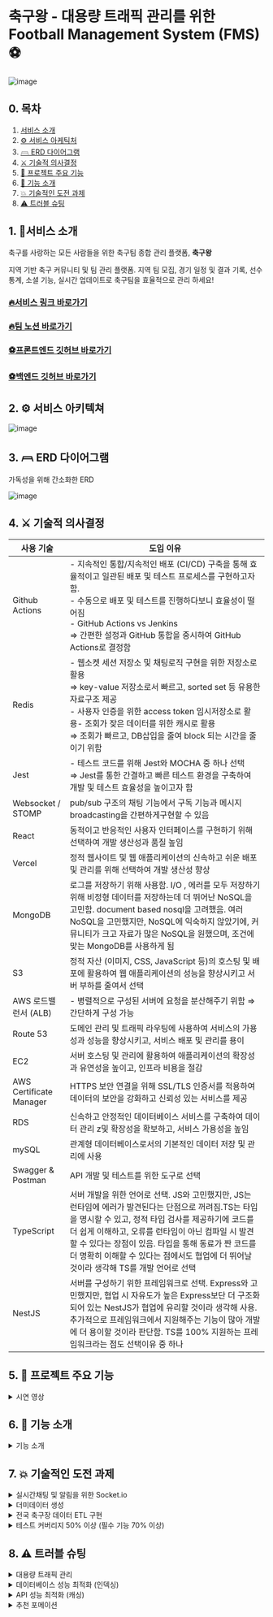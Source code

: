 # 축구왕 - 대용량 트래픽 관리를 위한 Football Management System (FMS) **⚽**
![image](https://github.com/fms-chukguwang/.github/assets/39757235/88b7bc7f-cf9f-4423-9c57-a98e7ad90e9a)

## 0. 목차

1. [서비스 소개](#1-🏃서비스-소개)
2. [⚙️ 서비스 아케틱처](#2-⚙️-서비스-아키텍쳐)
3. [𓊳 ERD 다이어그램](#3-𓊳-ERD-다이어그램)
4. [⚔️ 기술적 의사결정](#4-⚔️-기술적-의사결정)
5. [🦄 프로젝트 주요 기능](#5-🦄-프로젝트-주요-기능)
6. [💎 기능 소개](#6-💎-기능-소개)
7. [💥 기술적인 도전 과제](#7-💥-기술적인-도전-과제)
8. [⚠️ 트러블 슈팅](#8-⚠️-트러블-슈팅)

## 1. 🏃서비스 소개

축구를 사랑하는 모든 사람들을 위한 축구팀 종합 관리 플랫폼, **축구왕**

지역 기반 축구 커뮤니티 및 팀 관리 플랫폼. 지역 팀 모집, 경기 일정 및 결과 기록, 선수 통계, 소셜 기능, 실시간 업데이트로 축구팀을 효율적으로 관리 하세요!

  ### [🔥서비스 링크 바로가기](https://www.fms-chukguwang.site/)
  ### [🔥팀 노션 바로가기](https://www.notion.so/b972006f1c854d748e138ec260b04c84?pvs=21)
  ### [⚽프론트엔드 깃허브 바로가기](https://github.com/fms-chukguwang/fms_react)
  ### [⚽백엔드 깃허브 바로가기](https://github.com/fms-chukguwang/football_management_system)                                        

## 2. ⚙️ 서비스 아키텍쳐

![image](https://github.com/HoyeongJeon/security/assets/78394999/6d6a031d-a6ef-46bf-9b00-927781f18d1f)

## 3. 𓊳 ERD 다이어그램

가독성을 위해 간소화한 ERD

![image](https://github.com/HoyeongJeon/security/assets/78394999/cd328130-aa07-4a29-b577-0f95213c39d8)


## 4. ⚔️ 기술적 의사결정

| 사용 기술               | 도입 이유                                                                                                                                                                                                                                                                                                                                                          |
| ----------------------- | ------------------------------------------------------------------------------------------------------------------------------------------------------------------------------------------------------------------------------------------------------------------------------------------------------------------------------------------------------------------ |
| Github Actions          | - 지속적인 통합/지속적인 배포 (CI/CD) 구축을 통해 효율적이고 일관된 배포 및 테스트 프로세스를 구현하고자 함.</br> - 수동으로 배포 및 테스트를 진행하다보니 효율성이 떨어짐</br> - GitHub Actions vs Jenkins</br>⇒ 간편한 설정과 GitHub 통합을 중시하여 GitHub Actions로 결정함                                                                                     |
| Redis                   | - 웹소켓 세션 저장소 및 채팅로직 구현을 위한 저장소로 활용</br> ⇒ key-value 저장소로서 빠르고, sorted set 등 유용한 자료구조 제공</br> - 사용자 인증을 위한 access token 임시저장소로 활용- 조회가 잦은 데이터를 위한 캐시로 활용</br> ⇒ 조회가 빠르고, DB삽입을 줄여 block 되는 시간을 줄이기 위함                                                                |
| Jest                    | - 테스트 코드를 위해 Jest와 MOCHA 중 하나 선택</br> ⇒ Jest를 통한 간결하고 빠른 테스트 환경을 구축하여 개발 및 테스트 효율성을 높이고자 함                                                                                                                                                                                                                         |
| Websocket / STOMP       | pub/sub 구조의 채팅 기능에서 구독 기능과 메시지 broadcasting을 간편하게구현할 수 있음                                                                                                                                                                                                                                                                              |
| React                   | 동적이고 반응적인 사용자 인터페이스를 구현하기 위해 선택하여 개발 생산성과 품질 높임                                                                                                                                                                                                                                                                               |
| Vercel                  | 정적 웹사이트 및 웹 애플리케이션의 신속하고 쉬운 배포 및 관리를 위해 선택하여 개발 생산성 향상                                                                                                                                                                                                                                                                     |
| MongoDB                 | 로그를 저장하기 위해 사용함. I/O , 에러를 모두 저장하기 위해 비정형 데이터를 저장하는데 더 뛰어난 NoSQL을 고민함. document based nosql을 고려했음. 여러 NoSQL을 고민했지만, NoSQL에 익숙하지 않았기에, 커뮤니티가 크고 자료가 많은 NoSQL을 원했으며, 조건에 맞는 MongoDB를 사용하게 됨                                                                             |
| S3                      | 정적 자산 (이미지, CSS, JavaScript 등)의 호스팅 및 배포에 활용하여 웹 애플리케이션의 성능을 향상시키고 서버 부하를 줄여서 선택                                                                                                                                                                                                                                     |
| AWS 로드밸런서 (ALB)    | - 병렬적으로 구성된 서버에 요청을 분산해주기 위함 ⇒ 간단하게 구성 가능                                                                                                                                                                                                                                                                                             |
| Route 53                | 도메인 관리 및 트래픽 라우팅에 사용하여 서비스의 가용성과 성능을 향상시키고, 서비스 배포 및 관리를 용이                                                                                                                                                                                                                                                            |
| EC2                     | 서버 호스팅 및 관리에 활용하여 애플리케이션의 확장성과 유연성을 높이고, 인프라 비용을 절감                                                                                                                                                                                                                                                                         |
| AWS Certificate Manager | HTTPS 보안 연결을 위해 SSL/TLS 인증서를 적용하여 데이터의 보안을 강화하고 신뢰성 있는 서비스를 제공                                                                                                                                                                                                                                                                |
| RDS                     | 신속하고 안정적인 데이터베이스 서비스를 구축하여 데이터 관리 z및 확장성을 확보하고, 서비스 가용성을 높임                                                                                                                                                                                                                                                           |
| mySQL                   | 관계형 데이터베이스로서의 기본적인 데이터 저장 및 관리에 사용                                                                                                                                                                                                                                                                                                      |
| Swagger & Postman       | API 개발 및 테스트를 위한 도구로 선택                                                                                                                                                                                                                                                                                                                              |
| TypeScript              | 서버 개발을 위한 언어로 선택. JS와 고민했지만, JS는 런타임에 에러가 발견된다는 단점으로 꺼려짐.TS는 타입을 명시할 수 있고, 정적 타입 검사를 제공하기에 코드를 더 쉽게 이해하고, 오류를 런타임이 아닌 컴파일 시 발견할 수 있다는 장점이 있음. 타입을 통해 동료가 짠 코드를 더 명확히 이해할 수 있다는 점에서도 협업에 더 뛰어날 것이라 생각해 TS를 개발 언어로 선택 |
| NestJS                  | 서버를 구성하기 위한 프레임워크로 선택. Express와 고민했지만, 협업 시 자유도가 높은 Express보단 더 구조화되어 있는 NestJS가 협업에 유리할 것이라 생각해 사용. 추가적으로 프레임워크에서 지원해주는 기능이 많아 개발에 더 용이할 것이라 판단함. TS를 100% 지원하는 프레임워크라는 점도 선택이유 중 하나                                                             |

## 5. 🦄 프로젝트 주요 기능

<details>
<summary>시연 영상</summary>
<div markdown="1">

1. 경기 생성
   ![경기생성 new (1)](https://github.com/fms-chukguwang/.github/assets/39757235/7da7d0b6-4d73-47f9-9c91-86a8119c8111)

2. 경기 수락
   ![경기 수락 new (1)](https://github.com/fms-chukguwang/.github/assets/39757235/9dccfd64-8537-45ab-b8ea-ea200375dd3e)
   
3. 경기 전술 설정
![경기_전술설정_new](https://github.com/fms-chukguwang/.github/assets/39757235/c78a2a13-dd55-42f6-a0cf-642490355a21)


 </div>
 </details>

## 6. 💎 기능 소개

<details>
<summary>기능 소개</summary>
<div markdown="1">

1. 팀 관리 : 구단주가 손쉽게 팀 통계 작성 및 멤버 조회/초대 가능. 선수는 멤버 통계/멤버 조회 가능
   ![image](https://github.com/HoyeongJeon/security/assets/78394999/26e01609-1c1b-447d-8bdd-19f415081172)

2. 선수 및 통계 관리 : 구단주는 선수 기록과 통계를 입력/수정 가능, 선수는 통계 및 개인 기록 확인 가능
   ![image](https://github.com/HoyeongJeon/security/assets/78394999/f2b56d43-29f2-4c88-a239-dd9be486f0f9)

3. 일정 및 전술 관리 : 팀 경기 일정 조회 및 상대팀에게 게임 신청 가능. 전술 관리는 포메이션 설정 가능 및 추천/인기 포메이션, 또한 최다 누적 경고자를 보여줌으로써 구단주가 포메이션 선택할때 도움줌
   ![image](https://github.com/HoyeongJeon/security/assets/78394999/b89cee02-8291-43f1-9bda-94b05e9376ec)

4. 경기 결과 관리 : 경기가 끝난후 구단주들은 결과와 선수 개인 기록 등록 가능. 선수와 구단주 모두 경기 결과/개인 기록 확인 가능
   ![image](https://github.com/HoyeongJeon/security/assets/78394999/3f24e6d2-eed8-4179-bb42-5b1ddb807f5a)

5. 채팅 및 실시간 알림: 같은팀 멤버들끼리 채팅 가능(욕설 필터링) 새로운 멤버가 팀에 합류하면 알림 전송
   ![image](https://github.com/HoyeongJeon/security/assets/78394999/3f03ed2a-4982-41af-916f-d8fb40d8737f)

6. 어드민 페이지 : 어드민(개발자)는 회원과 팀 삭제 가능
   ![image](https://github.com/HoyeongJeon/security/assets/78394999/7c83f930-cf97-44f6-b772-c403f954469a)
   </div>
   </details>

## 7. 💥 기술적인 도전 과제

<details>
<summary>실시간채팅 및 알림을 위한 Socket.io</summary>
<div markdown="1">

-   채팅
    팀을 생성하는 경우 해당 팀에 대한 채팅방도 함께 생성.(팀 : 채팅방 = 1 : 1)

    실시간 채팅은 socket.io를 통해 구현했으며, 채팅 내역 및 멤버는 MySQL에 저장함.

<details>
<summary>채팅 코드</summary>
<div markdown="1">

팀 생성

```TypeScript
// src/team/team.service.ts
async createTeam(createTeamDto: CreateTeamDto, userId: number, file: Express.Multer.File) {
				...

        // 채팅방 생성
        const createChatDto: CreateChatDto = { userIds: [userId] };
        const chat = await this.chatService.createChat(createChatDto);

        const team = await this.teamRepository.save({
            ...createTeamDto,
            imageUUID: imageUUID,
            location: {
                id: findLocation.id,
            },
            creator: { id: userId },
            chat,
        });

				...
    }
```

채팅 전송

```TypeScript
// src/chats/chats.gateway.ts
@UseFilters(WsExceptionFilter)
    @SubscribeMessage('send_message')
    async sendMessage(
        @MessageBody() creatMessagesDto: CreateMessagesDto,
        @ConnectedSocket() socket: Socket,
    ) {
        const chatExists = await this.chatsService.checkIdChatExists(creatMessagesDto.chatId);
        if (!chatExists) {
            throw new WsException({
                statusCode: 404,
                message: `${creatMessagesDto.chatId}번 채팅방은 존재하지 않습니다.`,
            });
        }

        const message = await this.messagesService.createMessage(
            creatMessagesDto,
            socket['userId'],
        );

        socket.to(message.chat.id.toString()).emit('receive_message', {
            id: message.id,
            author: {
                id: message.author.id,
                name: message.author.name,
                email: message.author.email,
            },
            message: message.message,
            createdAt: message.createdAt,
        });
    }
```

</div>
</details>
</br>

-   알림
    팀에 인원이 참가하는 경우 실시간 알림을 전송.
    SSE를 고려했지만, 채팅을 구현하면서 Socket.IO를 사용했기에 Socket.IO를 사용하도록 결정

<details>
<summary>알림 코드</summary>
<div markdown="1">

멤버 초대

```TypeScript
// src/memer/member.service.ts
async registerMember(teamId: number, userId: number): Promise<Member> {
        const user = await this.userService.findOneById(userId);
        const team = await this.teamRepository.findOne({
          where: { id: teamId },
          relations: ['chat'],
        });

	      ...

        const chatId = team.chat.id;
        await this.chatsService.inviteChat(chatId, userId);
        this.chatsGateway.enterTeam(teamId, userId);

        return registerMember;
      }

```

알림 전송

```TypeScript
    @UseFilters(WsExceptionFilter)
    @SubscribeMessage('enter_team')
    async enterTeam(teamId: number, userId: number) {
        const newUser = await this.userService.findOneById(userId);

        this.server.to(teamId.toString()).emit('enter_team', {
            message: `${newUser.name}님이 팀에 들어왔습니다.`,
        });
    }

```

</div>
</details>
</br>

**기술적 성과**

캠프에서 이뤄진 대부분의 학습은 http 프로토콜 위주였다. Socket.IO를 통해 채팅 및 알림을 구현하면서 ws 프로토콜에 대한 이해도 상승

</div>
</details>

<details>
<summary>더미데이터 생성</summary>
<div markdown="1">
프로젝트의 특성 상 다수의 멤버 데이터가 필요했음.

Seed를 통해 다수의 더미데이터를 생성.

<details>
<summary>Seed 코드(User 및 Profile)</summary>
<div markdown="1">

```TypeScript
// src/database/factories/users.factory.ts
import { User } from '../../user/entities/user.entity';
import { setSeederFactory } from 'typeorm-extension';
import { UserRole } from '../../enums/user-role.enum';

export default setSeederFactory(User, (faker) => {
    const user = new User();
    user.email = faker.internet.email();
    user.password = '$2b$10$g8PUcqff9Ybd2N7tuwye4OMoVpLAv9Lz3pCEEplcG.2eK6We3fKbO';
    user.name = faker.person.fullName();
    user.role = UserRole.User;
    user.createdAt = new Date();
    user.updatedAt = new Date();
    user.deletedAt = null;

    return user;
});

// src/database/factories/profile.factory.ts
import { Gender } from '../../enums/gender.enum';
import { Position } from '../../enums/position.enum';
import { Profile } from '../../profile/entities/profile.entity';
import { setSeederFactory } from 'typeorm-extension';

export default setSeederFactory(Profile, (faker) => {
    const profile = new Profile();
    profile.weight = faker.number.int({ min: 50, max: 100 });
    profile.height = faker.number.int({ min: 150, max: 200 });
    profile.skillLevel = faker.number.int({ min: 1, max: 10 });
    profile.preferredPosition = faker.helpers.arrayElement(Object.values(Position));
    profile.imageUUID = '2a9d4d63-0619-4abc-8d9c-c4eba2f227b6';
    profile.age = faker.number.int({ min: 18, max: 40 });
    profile.createdAt = new Date();
    profile.updatedAt = new Date();
    profile.deletedAt = null;
    profile.gender = faker.helpers.arrayElement(Object.values(Gender));
    return profile;
});
```

```TypeScript
// src/database/seeds/profile.seeder.ts
import { DataSource } from 'typeorm';
import { Seeder, SeederFactoryManager } from 'typeorm-extension';
import { Profile } from '../../profile/entities/profile.entity';
import { User } from '../../user/entities/user.entity';
import { LocationModel } from '../../location/entities/location.entity';

export default class ProfileSeeder implements Seeder {
    public async run(dataSource: DataSource, factoryManager: SeederFactoryManager): Promise<void> {
        const userRepository = dataSource.getRepository(User);
        const profileRepository = dataSource.getRepository(Profile);
        const locationRepository = dataSource.getRepository(LocationModel);
        const usersFactory = factoryManager.get(User);
        const profilesFactory = factoryManager.get(Profile);
        const locationFactory = factoryManager.get(LocationModel);

        for (let i = 0; i < 100; i++) {
            // User 인스턴스 생성
            const user = await usersFactory.make();
            // User 인스턴스 저장
            await userRepository.save(user);
            const location = await locationFactory.make();
            await locationRepository.save(location);
            // Profile 인스턴스 생성, 이때 user를 참조로 제공
            const profile = await profilesFactory.make();
            profile.user = user; // user 필드에 User 인스턴스 할당
            profile.location = location; // location 필드에 LocationModel 인스턴스 할당
            // Profile 인스턴스 저장
            await profileRepository.save(profile);
        }
    }
}
```

</div>
</details>

</div>
</details>

<details>
<summary>전국 축구장 데이터 ETL 구현</summary>
<div markdown="1">
전국 체육 시설 공공 데이터셋에서 축구장 관련 정보를 추출하여 관계형 데이터베이스 시스템(MySQL)에 적재하는 데이터 통합 작업 수행

![image](https://github.com/HoyeongJeon/security/assets/78394999/4a2a3993-495a-463b-8e9d-93a0c2948522)

**파이썬 기반 데이터 파싱**

빠른 개발과 정확한 데이터 파싱 및 ETL 프로세스를 구현을 위해 파이썬 기반 데이터 처리 작업 진행

**주요 처리과정**

<details>
<summary>CSV 파싱</summary>
<div markdown="1">

공공 데이터 포털에서 제공된 CSV 파일을 분석하여 필수 데이터를 파싱하는 과정 구현

```Python
async def process_csv(connection):
    df = pd.read_csv('KS_WNTY_PUBLIC_PHSTRN_FCLTY_STTUS_202303.csv')
    df = df.astype(str)
    df.fillna('', inplace=True)
```

</div>
</details>

<details>
<summary>데이터 클렌징</summary>
<div markdown="1">

추출된 축구장 데이터를 정제하여 불필요한 정보를 제거하고 데이터의 품질을 향상

```Python
for _, row in df.iterrows():
    if row['INDUTY_NM'] in ['축구장']:
        address = row['RDNMADR_NM'] or ''
        state = row['ROAD_NM_CTPRVN_NM']
        city = row['ROAD_NM_SIGNGU_NM']
        district = row['ROAD_NM_EMD_NM'] or ''
        location_id = await address_exists(connection, address)
```

</div>
</details>

<details>
<summary>스키마 매핑</summary>
<div markdown="1">

정제된 데이터를 MySQL 데이터베이스 스키마에 맞게 매핑

```Python
  if not location_id and all([state, city, district, address]):
      location_id = await insert_location(connection, state, city, district, address)
      field_data = {
          'field_name': row['FCLTY_NM'],
          'district': district,
          'phone_number': row['RSPNSBLTY_TEL_NO'],
          'x_coord': row['FCLTY_LO'],
          'y_coord': row['FCLTY_LA']
      }
```

</div>
</details>

<details>
<summary>데이터베이스 적재</summary>
<div markdown="1">

매핑된 데이터를 MySQL 테이블에 저장하는 ETL(Extract, Transform, Load) 프로세스 완성

```Python
async def insert_soccer_field(connection, location_id, field_data):
    cursor = connection.cursor()
    insert_query = """
        INSERT INTO soccer_fields (location_id, field_name, image_url, district, phone_number, x_coord, y_coord)
        VALUES (%s, %s, %s, %s, %s, %s, %s)
    """
    cursor.execute(insert_query, (
        location_id,
        field_data['field_name'],
        "https://yeyak.seoul.go.kr/web/common/file/FileDown.do?file_id=1702356023799DIAJPN2PPGRAFU1PCEPS1FBSQ",
        field_data['district'],
        field_data['phone_number'],
        field_data['x_coord'],
        field_data['y_coord']
    ))
    connection.commit()
    cursor.close()
```

</div>
</details>

**기술적 성과**

데이터 웨어하우스에 대한 깊은 이해와 SQL 데이터 모델링 기술을 활용하여, 고품질의 데이터 자원을 체계적으로 관리할 수 있는 기반을 마련

</div>
</details>

<details>
<summary>테스트 커버리지 50% 이상 (필수 기능 70% 이상)</summary>
<div markdown="1">

문제점

-   시스템의 신규 기능 출시와 기존 기능의 유지보수 과정에서 **버그가 반복적으로 발생**. 이로 인해 **사용자 경험이 저하 우려와 시스템의 안정성에 대한 필요성 요구**

해결

-   **테스트 도구(Jest)** 를 도입하여 코드베이스의 **테스트 누락 영역을 식별** 하고, 배포 전 오류를 발견해 **전체적인 소프트웨어 품질 향상**

현상황 : 필수 기능 테스트 완료

(formation, location, match, message, redis, soccerfield, statistic, team, tournament, user, auth, profile, member)

![image](https://github.com/HoyeongJeon/security/assets/78394999/418c0000-f756-4d06-8d01-ca4a4c1ab232)

</div>
</details>

## 8. ⚠️ 트러블 슈팅

<details>
<summary>대용량 트래픽 관리</summary>
<div markdown="1">

문제점 : 대용량 트래픽 대응을 위해 스트레스 테스트 진행도중, 가장 트래픽 증가가 우려되고 데이터 연산이 많은 팀 상세조회 화면을 조회할때 서버 수용량 문제와 속도 저하 문제가 발생

1. AWS EC2 t2.micro에서 30초동안(초당 10번의 요청) 300명의 가상 이용자가 서비스를 이용할때 70~80%가 실패
   ![image](https://github.com/HoyeongJeon/security/assets/78394999/2e61918d-b3ea-40cc-a9a0-8f4814e16be7)
   테스트 툴: artillery

![image](https://github.com/HoyeongJeon/security/assets/78394999/20b88c10-33d7-4935-abf0-bae433884c81)
해결방안 :

<details>
<summary>대응 방안 종류</summary>
<div markdown="1">

1. **스케일업 (Scale-up)**:
    - 단일 서버의 성능을 향상시키는 방법으로, 더 강력한 하드웨어로 업그레이드하거나 CPU, RAM 등의 리소스를 추가하는 것입니다. 이 방법은 비교적 간단하지만, 한계에 도달하면 확장성이 부족할 수 있음.
2. **캐싱 (Caching)**:
    - 자주 요청되는 데이터나 쿼리 결과를 메모리나 디스크에 저장하여 반복적인 요청에 대한 응답 시간을 줄입니다. 캐싱은 서버 부하를 줄이고 응답 시간을 개선하는 데 도움이 됨.
3. **CDN (Content Delivery Network)**:
    - CDN은 전 세계에 분산된 서버 네트워크를 사용하여 정적 콘텐츠를 제공하는 방법. 이를 통해 웹 애플리케이션의 응답 시간을 단축하고 대역폭을 줄일 수 있음.
4. **비동기 처리 (Asynchronous Processing)**:
    - 일부 작업을 비동기적으로 처리하여 사용자에게 즉각적인 응답을 제공하고, 뒤늦게 결과를 처리하는 방법. 이를 통해 웹 서버가 트래픽 폭증에도 유연하게 대응할 수 있음.
5. **스케일아웃 (Scale-out)**:
    - 서버 인스턴스의 수를 증가시키는 방법으로, 여러 서버를 추가하여 트래픽을 분산함. 이 방법은 클라우드 서비스를 활용하여 쉽게 구현할 수 있으며, 오토스케일링과 함께 사용될 수 있음.

</div>
</details>

<details>
<summary>스케일아웃, 오토스케일링을 고른 이유</summary>
<div markdown="1">

스케일아웃은 서버 인스턴스의 수를 증가시켜 트래픽을 분산하는 방법이며, 이는 클라우드 서비스를 통해 자동으로 처리될 수 있음.

오토스케일링은 특정 지표나 정책에 따라 서버 인스턴스의 수를 자동으로 늘리거나 줄이는 것을 의미함. 예를 들어, 서버의 CPU 사용률이 일정 수준을 넘어서면 새로운 서버 인스턴스를 자동으로 추가하거나, 트래픽이 감소하면 불필요한 서버 인스턴스를 자동으로 제거할 수 있음.

따라서 오토스케일링은 트래픽 변동에 신속하게 대응하고, 서버 인스턴스의 수를 유동적으로 관리하여 확장성과 가용성을 향상시킬 수 있는 수평 스케일아웃의 한 형태로 볼 수 있음.

1. **트래픽 변동성 관리**: 우리 서비스는 트래픽이 시간에 따라 변동성이 큼. 예를 들어, 특정 이벤트(토너먼트 신청이 한 특정 시간에 열림)이나 프로모션 기간에는 트래픽이 급증할 수 있음. 오토스케일링을 통해 트래픽의 증가에 자동으로 대응하여 사용자에게 지속적인 서비스를 제공할 수 있음.
2. **비용 효율성**: 수동으로 서버 용량을 조절하거나 고정된 용량을 유지하는 것은 비용이 높을 수 있음. 오토스케일링을 사용하면 트래픽에 따라 필요한 만큼의 서버 인스턴스를 동적으로 관리함으로써 비용을 절감할 수 있음.
3. **가용성 향상**: 오토스케일링을 통해 서버 인스턴스의 수를 자동으로 조절함으로써 서비스의 가용성을 향상시킬 수 있음. 트래픽 증가나 하드웨어 장애로 인해 발생할 수 있는 서비스 중단을 최소화할 수 있음.
4. **운영 간소화**: 오토스케일링을 설정하면 서버 용량을 자동으로 관리하기 때문에 운영 및 관리 작업이 간소화됨. 이는 운영 팀의 업무 부담을 줄이고 시간을 절약할 수 있음.
5. **유연성과 확장성**: 오토스케일링을 통해 서버 인스턴스의 수를 동적으로 조절함으로써 시스템의 유연성과 확장성을 확보할 수 있음. 트래픽이 증가하거나 감소할 때 시스템을 쉽게 조정할 수 있음.

이러한 이유로 오토스케일링은 우리 서비스를 효율적으로 운영하고, 사용자에게 높은 가용성과 성능을 제공하는 데 필수적인 도구로 선택됨.

</div>
</details>

결과: 서버 증설로 인하여 서버 수용량이 5배정도 상승함 60초동안 1500명의 가상 사용자들은 100% 성공하였고 1800명이 이용해도 90% 성공률을 기록

![image](https://github.com/HoyeongJeon/security/assets/78394999/20e1917e-85c0-41ad-be2e-01a1f78dbeb6)

</div>
</details>

<details>
<summary>데이터베이스 성능 최적화 (인덱싱)</summary>
<div markdown="1">

문제점: 멤버 검색 할때 속도가 느림

해결방안: 인덱스를 써서 속도를 빠르게함

<details>
<summary>인덱스를 고른 이유: 엘라스틱서치와 캐싱이 데이터베이스에서 가져올때 시간차이때문에 데이터의 일관성이 떨어지는데, 신뢰성 데이터의 일관성과 신뢰성에 대한 보장 검색 속도를 개선하기 위해 인덱스 사용</summary>
<div markdown="1">

<details>
<summary>데이터 최적화 방법 종류</summary>
<div markdown="1">

1. **엘라스틱서치 (Elasticsearch)**: - 목적: 실시간으로 대용량의 데이터를 검색하고 분석하는 데 사용. 특히 텍스트 데이터나 로그 데이터와 같은 비정형 데이터를 다루는 데 적합. - 장점: - 매우 빠른 검색 및 분석 기능을 제공. - 복잡한 쿼리와 검색 기능을 지원. - 확장성이 뛰어나고 분산형 아키텍처를 갖추고 있어 대규모 데이터에 적합. - 단점: - 특정한 유형의 데이터에 특화되어 있어서 다양한 데이터 유형을 처리하는 데는 적합하지 않을 수 있음. - 데이터의 일관성과 신뢰성에 대한 보장이 상대적으로 낮을 수 있음.</br>

2. **캐싱 (Caching)**: - 목적: 반복적으로 요청되는 데이터나 쿼리 결과를 저장하여 응답 시간을 개선하는 데 사용됨. 주로 읽기 작업이 많은 웹 애플리케이션에서 활용됨. - 장점: - 응답 시간을 줄이고 서버 부하를 감소시킬 수 있음. - 자주 요청되는 데이터에 대한 검색 속도를 향상시킴. - 쉽게 구현 가능하며, 대부분의 웹 프레임워크나 데이터베이스에서 지원됨. - 단점: - 캐시된 데이터의 유효성과 일관성을 유지하기 위한 추가적인 관리가 필요함. - 캐시 메모리의 용량 한계와 적중률에 따라 성능이 달라질 수 있음.</br>

3. **인덱싱 (Indexing)**: - 목적: 데이터베이스에서 검색 속도를 향상시키기 위해 인덱스를 생성하는 데 사용됨. 특히 특정 열을 기반으로 빠른 검색을 지원함. - 장점: - 검색 속도를 향상시켜 사용자에게 빠른 응답을 제공. - 데이터베이스의 성능을 최적화하여 트래픽 증가에 대응할 수 있음. - 데이터의 일관성과 무결성을 유지하면서 검색 속도를 향상시킴. - 단점: - 적절한 인덱스 설계가 필요하며, 잘못된 인덱스 설계는 오히려 성능을 저하시킬 수 있음. - 인덱스를 생성하고 유지하는 데 시간과 자원이 소요될 수 있음.

</div>
</details>

</div>
</details>

## **index-testing 💻**

자주 찾는 데이터 조회시 인덱싱 효율성 평가
만개의 데이터를 만들고, EXPLAIN통해 쿼리비용 계산

## 결과 📊

결과값 JSON은 MySQL의 쿼리 실행 계획을 나타냄. 쿼리는 "members" 테이블에 접근하고 있으며 "team_id"를 키로 사용하여 조회하고 있음. 키는 "idx_team_id"에 정의되어 있고, 쿼리 실행에 필요한 비용은 1.05와 9109.05. 쿼리 실행 계획에서 비용이 낮을수록 좋고 성능 최적화를 위해서는 비용을 최소화해야함.

인덱싱을 사용안했을때: 쿼리비용(”9109.05”)
![image](https://github.com/HoyeongJeon/security/assets/78394999/0a856d10-afee-440a-a914-015d48fffff6)
인덱싱을 사용했을때: 쿼리비용(”1.05”)
![image](https://github.com/HoyeongJeon/security/assets/78394999/1968ce5c-1a97-4c36-bb09-1dda51971bd0)

1. "rows_examined_per_scan": 3 - 스캔당 조사된 행 수. 즉, 해당 쿼리에 대해 각 스캔에서 3개의 행이 조사됨
2. "rows_produced_per_join": 3 - 조인 당 생성된 행 수. 즉, 조인 작업에서 각 조인에서 3개의 행이 생성됨.
3. "filtered": "100.00" - 필터링된 행의 비율. 100%이므로 모든 행이 필터링됨.
4. "read_cost": "0.75" - 읽기 비용. 즉, 쿼리 실행 중 데이터를 읽는 데 소요된 비용.
5. "eval_cost": "0.30" - 평가 비용. 즉, 필터 조건 등을 평가하는 데 소요된 비용.
 </div>
 </details>

</div>
</details>

<details>
<summary>API 성능 최적화 (캐싱)</summary>
<div markdown="1">

문제점 : 많은 연산이 있는 API 호출시 속도저하 이슈

해결법 : Redis캐싱을 통해 변화가 없는 데이터는 데이터베이스 조회를 하지않게함

## 개선전**💻**

조회 시에도 초당 요청수를 5로 낮춰서 테스트 했음에도 불구하고 평균 최대 지연시간이 2.5초로 유저 경험을 저해할것으로 우려됨
![image](https://github.com/HoyeongJeon/security/assets/78394999/b6955734-b4c3-4a37-a7cc-230f86669d3b)

![image](https://github.com/HoyeongJeon/security/assets/78394999/8fc52308-fe43-4518-8c87-164e36caf0b0)

## 해결법📊

![image](https://github.com/HoyeongJeon/security/assets/78394999/2ac0b183-0e3a-4264-97a8-a4736c897a71)

1. Redis에서 요청하는 데이터가 존재하는지 확인한다.
2. 확인후 존재하지 않으면 데이터베이스에서 조회를한다.
3. 조회한 데이터를 Redis에 저장한다.
4. 이제 똑같은 요청이 왔을때 Redis 저장된 데이터를 반환

![image](https://github.com/HoyeongJeon/security/assets/78394999/ef107faa-5c13-4ba9-9f38-f697ecf08bb2)

![image](https://github.com/HoyeongJeon/security/assets/78394999/81d99b76-f673-418e-a947-50afa45bcf79)

데이터캐싱을 이용하여 많은 연산이 필요한 데이터의 대한 조회를 최적화 요청수를 더 늘렸음에도 최대 지연시간이 0.5초로 기존보다 많이 개선되어 사용성이 증가

</div>
</details>

<details>
<summary>추천 포메이션</summary>
<div markdown="1">

문제점 : 머신러닝을 도입하여 추천 포메이션 기능을 개발하고자 하였으나, 프로젝트 기한 내에 파이썬과 머신러닝 스킬을 숙달하는 것이 현실적으로 어려움을 겪음

해결점 : 프로젝트의 시간적 제약과 기술적 난이도를 고려하여, 머신러닝 대신 기존의 경기 데이터를 활용한 경험적 분석 방법을 선택

**데이터 기반 의사결정**

팀별 경기결과가 저장된 선수 통계 테이블에서 전체 경기별 팀별 골, 승무패 계산
![image](https://github.com/HoyeongJeon/security/assets/78394999/0461b0f7-8393-4fe7-9b31-01e8d37f15b5)

승률 계산 로직 도입
![image](https://github.com/HoyeongJeon/security/assets/78394999/dea8cb34-6e0d-4b75-835a-dbe26c550f3e)

**추천 시스템의 신속한 구현**

팀별 경기결과 데이터를 가져와 승률 높은 포메이션 선정
![image](https://github.com/HoyeongJeon/security/assets/78394999/6deb0c58-3405-4a3a-af8b-fb29cce028ab)

추천 시스템의 신속한 구현과 함께, 데이터 기반의 신뢰성 있는 결과 제공으로 이용자 만족도를 향상. 이는 비록 고도의 데이터 분석 기법을 적용하지 않았지만, 사용자에게 실질적인 가치를 제공하는 현실적인 해결책을 찾는 데 성공.

<details>
<summary>추후 Item-CF 기반 추천 포메이션 적용</summary>
<div markdown="1">

Item-CF(item-based collaborative filtering) 알고리즘은 아이템 간의 유사도를 기반으로 사용자에게 추천을 제공하는 방식입니다. 이 방법은 사용자의 과거 행동 데이터(예: 경기 결과, 선수 통계)를 분석하여 유사한 아이템(이 경우 포메이션)을 찾아내고, 사용자가 아직 경험하지 않은 아이템을 추천하는 데 사용됩니다.

![image](https://github.com/HoyeongJeon/security/assets/78394999/7e4cbd40-0039-4592-97a1-455cca385f29)

| 아이템 유사도 기반 추천 | 장점                                                                                                 |
| ----------------------- | ---------------------------------------------------------------------------------------------------- |
| 아이템 간 상호작용      | 사용자의 개별적인 경험보다 아이템 간 상호작용에 기반하여 추천, 포메이션 간의 전술적 유사성 파악 가능 |
| 정확한 예측 모델        | 팀별 데이터를 근거로 정교한 포메이션 유사도 계산, 승률 증진 가능성 예측                              |
| 신규 사용자 대응        | 신규 팀/선수 데이터가 추가되어도 기존 포메이션 유사도에 기반한 추천이 가능하여 안정적인 서비스 제공  |
| 스케일러블 시스템       | 아이템(포메이션) 수가 제한적이기 때문에 대규모 데이터셋 처리에 효과적                                |

이와 같이 Item-CF 추천 알고리즘은 기존의 팀 데이터와 경기 결과를 바탕으로 한 경험적 분석에 더해, 더욱 섬세하고 개인화된 추천을 가능하게 하여 최종적으로는 팀 전략의 최적화와 경기력 향상에 기여할것으로 기대

이와 같이 Item-CF 추천 알고리즘은 기존의 팀 데이터와 경기 결과를 바탕으로 한 경험적 분석에 더해, 더욱 섬세하고 개인화된 추천을 가능하게 하여 최종적으로는 팀 전략의 최적화와 경기력 향상에 기여할것으로 기대

</div>
</details>

</div>
</details>
